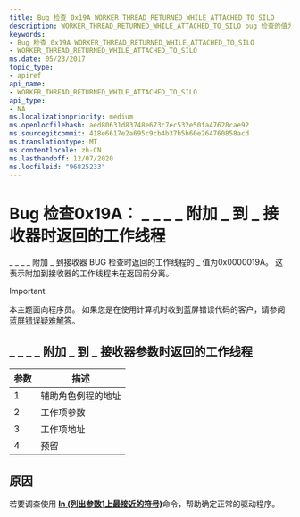 ```yaml
---
title: Bug 检查 0x19A WORKER_THREAD_RETURNED_WHILE_ATTACHED_TO_SILO
description: WORKER_THREAD_RETURNED_WHILE_ATTACHED_TO_SILO bug 检查的值为0x0000019A。 这表示附加到接收器的工作线程未在返回前分离。
keywords:
- Bug 检查 0x19A WORKER_THREAD_RETURNED_WHILE_ATTACHED_TO_SILO
- WORKER_THREAD_RETURNED_WHILE_ATTACHED_TO_SILO
ms.date: 05/23/2017
topic_type:
- apiref
api_name:
- WORKER_THREAD_RETURNED_WHILE_ATTACHED_TO_SILO
api_type:
- NA
ms.localizationpriority: medium
ms.openlocfilehash: aed80631d83748e673c7ec532e50fa47628cae92
ms.sourcegitcommit: 418e6617e2a695c9cb4b37b5b60e264760858acd
ms.translationtype: MT
ms.contentlocale: zh-CN
ms.lasthandoff: 12/07/2020
ms.locfileid: "96825233"
---
```

# <a name="bug-check-0x19a-worker_thread_returned_while_attached_to_silo"></a>Bug 检查0x19A： \_ \_ \_ \_ 附加 \_ 到 \_ 接收器时返回的工作线程


\_ \_ \_ \_ 附加 \_ 到接收器 BUG 检查时返回的工作线程的 \_ 值为0x0000019A。 这表示附加到接收器的工作线程未在返回前分离。

> [!IMPORTANT]
> 本主题面向程序员。 如果您是在使用计算机时收到蓝屏错误代码的客户，请参阅[蓝屏错误疑难解答](https://www.windows.com/stopcode)。


## <a name="worker_thread_returned_while_attached_to_silo-parameters"></a>\_ \_ \_ \_ 附加 \_ 到 \_ 接收器参数时返回的工作线程


| 参数 | 描述               |
|-----------|---------------------------|
| 1         | 辅助角色例程的地址 |
| 2         | 工作项参数        |
| 3         | 工作项地址          |
| 4         | 预留                  |

 

<a name="cause"></a>原因
-----

若要调查使用 [**ln (列出参数1上最接近的符号)**](ln--list-nearest-symbols-.md)命令，帮助确定正常的驱动程序。

 

 




